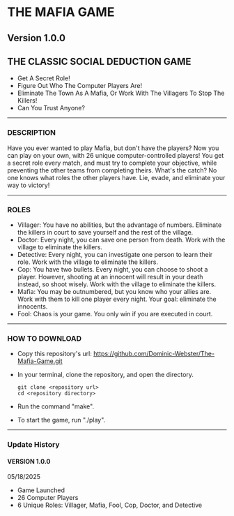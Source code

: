 # THE MAFIA GAME
## Version 1.0.0

## THE CLASSIC SOCIAL DEDUCTION GAME

- Get A Secret Role!
- Figure Out Who The Computer Players Are!
- Eliminate The Town As A Mafia, Or Work With The Villagers To Stop The Killers!
- Can You Trust Anyone?

---

### DESCRIPTION

Have you ever wanted to play Mafia, but don't have the players?
Now you can play on your own, with 26 unique computer-controlled players!
You get a secret role every match, and must try to complete your objective, while preventing the other teams from completing theirs.
What's the catch? No one knows what roles the other players have.
Lie, evade, and eliminate your way to victory!

---

### ROLES

- Villager: You have no abilities, but the advantage of numbers. Eliminate the killers in court to save yourself and the rest of the village.
- Doctor: Every night, you can save one person from death. Work with the village to eliminate the killers.
- Detective: Every night, you can investigate one person to learn their role. Work with the village to eliminate the killers.
- Cop: You have two bullets. Every night, you can choose to shoot a player. However, shooting at an innocent will result in your death instead, so shoot wisely. Work with the village to eliminate the killers.
- Mafia: You may be outnumbered, but you know who your allies are. Work with them to kill one player every night. Your goal: eliminate the innocents.
- Fool: Chaos is your game. You only win if you are executed in court.

---

### HOW TO DOWNLOAD

- Copy this repository's url: https://github.com/Dominic-Webster/The-Mafia-Game.git
- In your terminal, clone the repository, and open the directory.

    ```console
    git clone <repository url>
    cd <repository directory>
    ```

- Run the command "make".
- To start the game, run "./play".

---

### Update History

#### VERSION 1.0.0
05/18/2025
- Game Launched
- 26 Computer Players
- 6 Unique Roles: Villager, Mafia, Fool, Cop, Doctor, and Detective